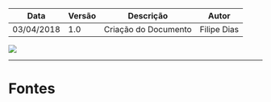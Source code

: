 |Data|Versão|Descrição|Autor|
|----|------|---------|-----|
|03/04/2018|1.0|Criação do Documento|Filipe Dias| 

![](https://raw.githubusercontent.com/gabrielziegler3/Requisitos-2018-1/master/imagens/Imagens_FirstThingsFirst/Captura%20de%20Tela%202018-04-03%20%C3%A0s%2009.05.09.png)


------------------------------

# Fontes